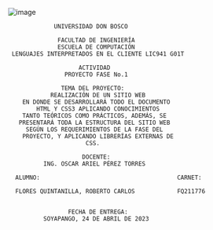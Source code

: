 ![image](https://user-images.githubusercontent.com/88606122/134459925-52dc07d3-6ec7-4cf0-bf6d-a2caf2aa4e12.png)

                 UNIVERSIDAD DON BOSCO

                  FACULTAD DE INGENIERÍA
                  ESCUELA DE COMPUTACIÓN
     LENGUAJES INTERPRETADOS EN EL CLIENTE LIC941 G01T

                        ACTIVIDAD
                    PROYECTO FASE No.1

                   TEMA DEL PROYECTO:
                REALIZACIÓN DE UN SITIO WEB
        EN DONDE SE DESARROLLARÁ TODO EL DOCUMENTO
            HTML Y CSS3 APLICANDO CONOCIMIENTOS
        TANTO TEÓRICOS COMO PRÁCTICOS, ADEMÁS, SE
       PRESENTARÁ TODA LA ESTRUCTURA DEL SITIO WEB
         SEGÚN LOS REQUERIMIENTOS DE LA FASE DEL
        PROYECTO, Y APLICANDO LIBRERÍAS EXTERNAS DE
                          CSS.

                         DOCENTE:
              ING. OSCAR ARIEL PÉREZ TORRES

      ALUMNO:                                       CARNET:

      FLORES QUINTANILLA, ROBERTO CARLOS            FQ211776


                     FECHA DE ENTREGA:
              SOYAPANGO, 24 DE ABRIL DE 2023
